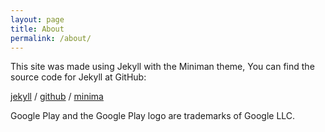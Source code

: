 ```yaml
---
layout: page
title: About
permalink: /about/
---
```



This site was made using Jekyll with the Miniman theme, You can find the source code for Jekyll at GitHub:

[jekyll](https://github.com/jekyll) /
[github](https://github.com/jekyll/jekyll) /
[minima](https://github.com/jekyll/minima)

Google Play and the Google Play logo are trademarks of Google LLC.